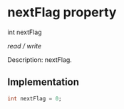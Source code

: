 


# nextFlag property







int nextFlag
  
_<span class="feature">read / write</span>_



<p>Description: nextFlag.</p>



## Implementation

```dart
int nextFlag = 0;
```







